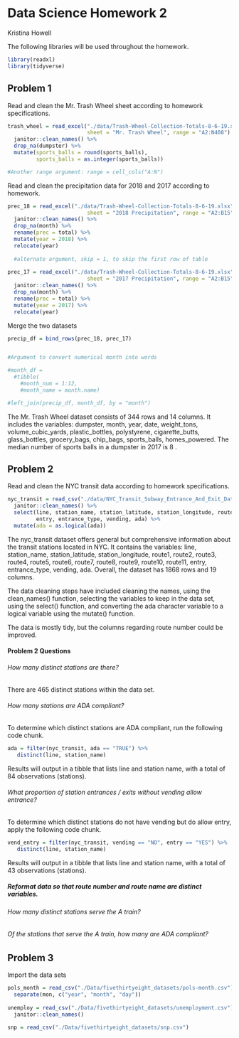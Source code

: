 Data Science Homework 2
================
Kristina Howell

The following libraries will be used throughout the homework.

``` r
library(readxl)
library(tidyverse)
```

## Problem 1

Read and clean the Mr. Trash Wheel sheet according to homework
specifications.

``` r
trash_wheel = read_excel("./data/Trash-Wheel-Collection-Totals-8-6-19.xlsx", 
                         sheet = "Mr. Trash Wheel", range = "A2:N408") %>% 
  janitor::clean_names() %>% 
  drop_na(dumpster) %>% 
  mutate(sports_balls = round(sports_balls), 
         sports_balls = as.integer(sports_balls))

#Another range argument: range = cell_cols("A:N")
```

Read and clean the precipitation data for 2018 and 2017 according to
homework.

``` r
prec_18 = read_excel("./data/Trash-Wheel-Collection-Totals-8-6-19.xlsx", 
                         sheet = "2018 Precipitation", range = "A2:B15") %>% 
  janitor::clean_names() %>% 
  drop_na(month) %>% 
  rename(prec = total) %>% 
  mutate(year = 2018) %>% 
  relocate(year)
  
  #alternate argument, skip = 1, to skip the first row of table
  
prec_17 = read_excel("./data/Trash-Wheel-Collection-Totals-8-6-19.xlsx", 
                         sheet = "2017 Precipitation", range = "A2:B15") %>% 
  janitor::clean_names() %>% 
  drop_na(month) %>% 
  rename(prec = total) %>% 
  mutate(year = 2017) %>% 
  relocate(year)
```

Merge the two datasets

``` r
precip_df = bind_rows(prec_18, prec_17)


#Argument to convert numerical month into words

#month_df = 
  #tibble( 
    #month_num = 1:12, 
    #month_name = month.name)

#left_join(precip_df, month_df, by = "month")
```

The Mr. Trash Wheel dataset consists of 344 rows and 14 columns. It
includes the variables: dumpster, month, year, date, weight\_tons,
volume\_cubic\_yards, plastic\_bottles, polystyrene, cigarette\_butts,
glass\_bottles, grocery\_bags, chip\_bags, sports\_balls,
homes\_powered. The median number of sports balls in a dumpster in 2017
is 8 .

## Problem 2

Read and clean the NYC transit data according to homework
specifications.

``` r
nyc_transit = read_csv("./data/NYC_Transit_Subway_Entrance_And_Exit_Data.csv") %>% 
  janitor::clean_names() %>% 
  select(line, station_name, station_latitude, station_longitude, route1:route11, 
         entry, entrance_type, vending, ada) %>% 
  mutate(ada = as.logical(ada))
```

The nyc\_transit dataset offers general but comprehensive information
about the transit stations located in NYC. It contains the variables:
line, station\_name, station\_latitude, station\_longitude, route1,
route2, route3, route4, route5, route6, route7, route8, route9, route10,
route11, entry, entrance\_type, vending, ada. Overall, the dataset has
1868 rows and 19 columns.

The data cleaning steps have included cleaning the names, using the
clean\_names() function, selecting the variables to keep in the data
set, using the select() function, and converting the ada character
variable to a logical variable using the mutate() function.

The data is mostly tidy, but the columns regarding route number could be
improved.

#### Problem 2 Questions

###### How many distinct stations are there?

There are 465 distinct stations within the data set.

###### How many stations are ADA compliant?

To determine which distinct stations are ADA compliant, run the
following code chunk.

``` r
ada = filter(nyc_transit, ada == "TRUE") %>% 
   distinct(line, station_name)
```

Results will output in a tibble that lists line and station name, with a
total of 84 observations (stations).

###### What proportion of station entrances / exits without vending allow entrance?

To determine which distinct stations do not have vending but do allow
entry, apply the following code chunk.

``` r
vend_entry = filter(nyc_transit, vending == "NO", entry == "YES") %>% 
   distinct(line, station_name)
```

Results will output in a tibble that lists line and station name, with a
total of 43 observations (stations).

##### Reformat data so that route number and route name are distinct variables.

###### How many distinct stations serve the A train?

###### Of the stations that serve the A train, how many are ADA compliant?

## Problem 3

Import the data sets

``` r
pols_month = read_csv("./Data/fivethirtyeight_datasets/pols-month.csv") %>% 
  separate(mon, c("year", "month", "day"))
  
unemploy = read_csv("./Data/fivethirtyeight_datasets/unemployment.csv") %>% 
  janitor::clean_names()
  
snp = read_csv("./Data/fivethirtyeight_datasets/snp.csv")
```
